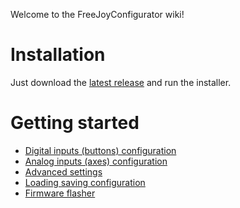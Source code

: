 Welcome to the FreeJoyConfigurator wiki!

# Installation
Just download the [latest release]() and run the installer.

# Getting started
* [Digital inputs (buttons) configuration]()
* [Analog inputs (axes) configuration]()
* [Advanced settings]()
* [Loading saving configuration]()
* [Firmware flasher]()